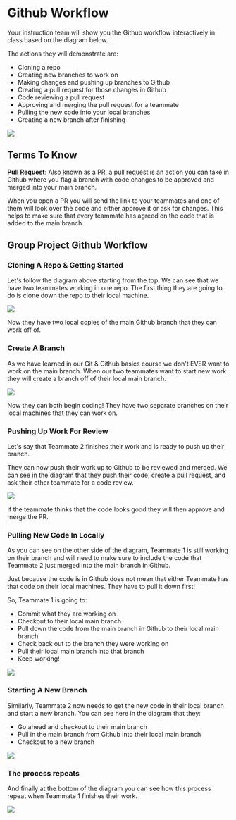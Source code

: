 # Github Workflow

Your instruction team will show you the Github workflow interactively in class based on the diagram below.

The actions they will demonstrate are:

- Cloning a repo
- Creating new branches to work on
- Making changes and pushing up branches to Github
- Creating a pull request for those changes in Github
- Code reviewing a pull request
- Approving and merging the pull request for a teammate
- Pulling the new code into your local branches
- Creating a new branch after finishing

![](../images/GitHub-flow.png)

## Terms To Know

**Pull Request**: Also known as a PR, a pull request is an action you can take in Github where you flag a branch with code changes to be approved and merged into your main branch.

When you open a PR you will send the link to your teammates and one of them will look over the code and either approve it or ask for changes. This helps to make sure that every teammate has agreed on the code that is added to the main branch.

## Group Project Github Workflow

### Cloning A Repo & Getting Started

Let's follow the diagram above starting from the top. We can see that we have two teammates working in one repo. The first thing they are going to do is clone down the repo to their local machine.

![](../images/GitHub-flow-1.png)

Now they have two local copies of the main Github branch that they can work off of.

### Create A Branch

As we have learned in our Git & Github basics course we don't EVER want to work on the main branch. When our two teammates want to start new work they will create a branch off of their local main branch.

![](../images/GitHub-flow-2.png)

Now they can both begin coding! They have two separate branches on their local machines that they can work on.

### Pushing Up Work For Review

Let's say that Teammate 2 finishes their work and is ready to push up their branch.

They can now push their work up to Github to be reviewed and merged. We can see in the diagram that they push their code, create a pull request, and ask their other teammate for a code review.

![](../images/GitHub-flow-3.png)

If the teammate thinks that the code looks good they will then approve and merge the PR.

### Pulling New Code In Locally

As you can see on the other side of the diagram, Teammate 1 is still working on their branch and will need to make sure to include the code that Teammate 2 just merged into the main branch in Github.

Just because the code is in Github does not mean that either Teammate has that code on their local machines. They have to pull it down first!

So, Teammate 1 is going to:

- Commit what they are working on
- Checkout to their local main branch
- Pull down the code from the main branch in Github to their local main branch
- Check back out to the branch they were working on
- Pull their local main branch into that branch
- Keep working!

![](../images/GitHub-flow-4.png)

### Starting A New Branch

Similarly, Teammate 2 now needs to get the new code in their local branch and start a new branch. You can see here in the diagram that they:

- Go ahead and checkout to their main branch
- Pull in the main branch from Github into their local main branch
- Checkout to a new branch

![](../images/GitHub-flow-5.png)

### The process repeats

And finally at the bottom of the diagram you can see how this process repeat when Teammate 1 finishes their work.

![](../images/GitHub-flow-6.png)
